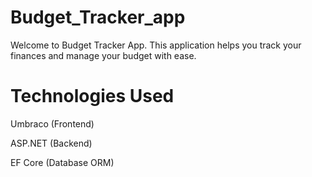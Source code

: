 # Budget_Tracker_app

Welcome to Budget Tracker App. This application helps you track your finances and manage your budget with ease.

# Technologies Used

Umbraco (Frontend)

ASP.NET (Backend)

EF Core (Database ORM)
